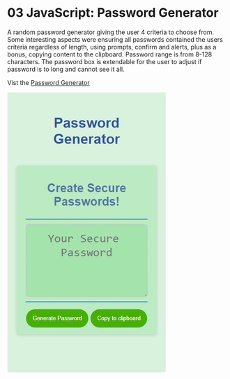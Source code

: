 # 03 JavaScript: Password Generator

A random password generator giving the user 4 criteria to choose from. Some interesting aspects were ensuring all passwords contained the users criteria regardless of length, using prompts, confirm and alerts, plus as a bonus, copying content to the clipboard. Password range is from 8-128 characters. The password box is extendable for the user to adjust if password is to long and cannot see it all. 

Vist the [Password Generator](https://operationbrass.github.io/homework-assignment3/ "Password Generator")

![Final_Product](/Assets/images/finalscreen/passwordGen.jpg)
